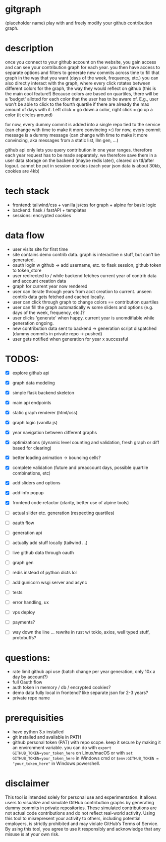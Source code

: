 # gitgraph
(placeholder name)
play with and freely modify your github contribution graph.

# description
once you connect to your github account on the website, you gain access and can see your contribution graph for each year. you then have access to separate options and filters to generate new commits across time to fill that graph in the way that you want (days of the week, frequency, etc.)
you can also directly interact with the graph, where every click rotates between different colors for the graph, the way they would reflect on github (this is the main cool feature!)
Because colors are based on quartiles, there will be a 'budget' alloted for each color that the user has to be aware of. E.g., user won't be able to click to the fourth quartile if there are already the max amount of days with it. Left click = go down a color, right click = go up a color (it circles around)

for now, every dummy commit is added into a single repo tied to the service (can change with time to make it more convincing >:)
for now, every commit message is a dummy message (can change with time to make it more convincing, aka messages from a static list, llm gen, ...)

github api only lets you query contribution in one year ranges. therefore each year request has to be made separately.
we therefore save them in a user data storage on the backend (maybe redis later), cleared on ttl/after logout.
cannot be put in session cookies (each year json data is about 30kb, cookies are 4kb)

# tech stack
- frontend: tailwind/css + vanilla js/css for graph + alpine for basic logic
- backend: flask / fastAPI + templates 
- sessions: encrypted cookies

# data flow
- user visits site for first time
- site contains demo contrib data. graph is interactive n stuff, but can't be generated.
- oauth login w github -> add username, etc. to flask session, github token to token_store
- user redirected to / while backend fetches current year of contrib data and account creation data
- graph for current year now rendered
- user can iterate through years from acct creation to current. unseen contrib data gets fetched and cached locally.
- user can click through graph to change colors == contribution quartiles
- user can fill the graph automatically w some sliders and options (e.g. days of the week, frequency, etc.)?
- user clicks 'generate' when happy. current year is unomdifiable while generation ongoing.
- new contribution data sent to backend -> generation script dispatched (dummy commits in private repo -> pushed)
- user gets notified when generation for year x successful


# TODOS:
- [x] explore github api 
- [x] graph data modeling
- [x] simple flask backend skeleton
- [x] main api endpoints
- [x] static graph renderer (html/css)
- [x] graph logic (vanilla js)
- [x] year navigation between different graphs
- [x] optimizations (dynamic level counting and validation, fresh graph or diff based for clearing)
- [x] better loading animation -> bouncing cells?
- [x] complete validation (future and preaccount days, possible quartile combinations, etc)
- [x] add sliders and options
- [x] add info popup
- [x] frontend code refactor (clarity, better use of alpine tools)
- [ ] actual slider etc. generation (respecting quartiles)
- [ ] oauth flow
- [ ] generation api
- [ ] actually add stuff locally (tailwind ...)
- [ ] live github data through oauth
- [ ] graph gen
- [ ] redis instead of python dicts lol
- [ ] add gunicorn wsgi server and async
- [ ] tests
- [ ] error handling, ux
- [ ] vps deploy
- [ ] payments?
- [ ] way down the line ... rewrite in rust w/ tokio, axios, well typed stuff, protobuffs?



# questions:
- rate limit github api use (batch change per year generation, only 10x a day by account?)
- full Oauth flow
- auth token in memory / db / encrypted cookies?
- demo data fully local in frontend? like separate json for 2-3 years?
- private repo name

# prerequisities
- have python 3.x installed
- git installed and available in PATH
- github personal token (PAT) with repo scope. keep it secure by making it an environment variable. you can do with `export GITHUB_TOKEN=your_token_here` on Linux/macOS or with `set GITHUB_TOKEN=your_token_here` in Windows cmd or `$env:GITHUB_TOKEN = "your_token_here"` in Windows powershell.

# disclaimer
This tool is intended solely for personal use and experimentation. It allows users to visualize and simulate GitHub contribution graphs by generating dummy commits in private repositories. These simulated contributions are not actual code contributions and do not reflect real-world activity. Using this tool to misrepresent your activity to others, including potential employers, is strictly prohibited and may violate GitHub’s Terms of Service. By using this tool, you agree to use it responsibly and acknowledge that any misuse is at your own risk.

